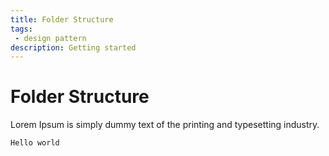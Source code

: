 ```yaml
---
title: Folder Structure
tags: 
 - design pattern
description: Getting started 
---
```


# Folder Structure

Lorem Ipsum is simply dummy text of the printing and typesetting industry. 

```
Hello world
```


